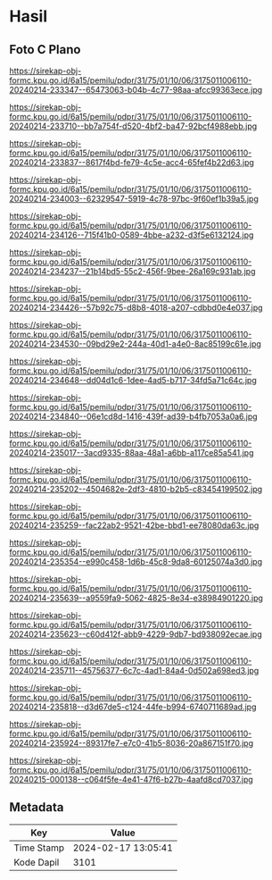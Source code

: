 # Hasil

## Foto C Plano

https://sirekap-obj-formc.kpu.go.id/6a15/pemilu/pdpr/31/75/01/10/06/3175011006110-20240214-233347--65473063-b04b-4c77-98aa-afcc99363ece.jpg

https://sirekap-obj-formc.kpu.go.id/6a15/pemilu/pdpr/31/75/01/10/06/3175011006110-20240214-233710--bb7a754f-d520-4bf2-ba47-92bcf4988ebb.jpg

https://sirekap-obj-formc.kpu.go.id/6a15/pemilu/pdpr/31/75/01/10/06/3175011006110-20240214-233837--8617f4bd-fe79-4c5e-acc4-65fef4b22d63.jpg

https://sirekap-obj-formc.kpu.go.id/6a15/pemilu/pdpr/31/75/01/10/06/3175011006110-20240214-234003--62329547-5919-4c78-97bc-9f60ef1b39a5.jpg

https://sirekap-obj-formc.kpu.go.id/6a15/pemilu/pdpr/31/75/01/10/06/3175011006110-20240214-234126--715f41b0-0589-4bbe-a232-d3f5e6132124.jpg

https://sirekap-obj-formc.kpu.go.id/6a15/pemilu/pdpr/31/75/01/10/06/3175011006110-20240214-234237--21b14bd5-55c2-456f-9bee-26a169c931ab.jpg

https://sirekap-obj-formc.kpu.go.id/6a15/pemilu/pdpr/31/75/01/10/06/3175011006110-20240214-234426--57b92c75-d8b8-4018-a207-cdbbd0e4e037.jpg

https://sirekap-obj-formc.kpu.go.id/6a15/pemilu/pdpr/31/75/01/10/06/3175011006110-20240214-234530--09bd29e2-244a-40d1-a4e0-8ac85199c61e.jpg

https://sirekap-obj-formc.kpu.go.id/6a15/pemilu/pdpr/31/75/01/10/06/3175011006110-20240214-234648--dd04d1c6-1dee-4ad5-b717-34fd5a71c64c.jpg

https://sirekap-obj-formc.kpu.go.id/6a15/pemilu/pdpr/31/75/01/10/06/3175011006110-20240214-234840--06e1cd8d-1416-439f-ad39-b4fb7053a0a6.jpg

https://sirekap-obj-formc.kpu.go.id/6a15/pemilu/pdpr/31/75/01/10/06/3175011006110-20240214-235017--3acd9335-88aa-48a1-a6bb-a117ce85a541.jpg

https://sirekap-obj-formc.kpu.go.id/6a15/pemilu/pdpr/31/75/01/10/06/3175011006110-20240214-235202--4504682e-2df3-4810-b2b5-c83454199502.jpg

https://sirekap-obj-formc.kpu.go.id/6a15/pemilu/pdpr/31/75/01/10/06/3175011006110-20240214-235259--fac22ab2-9521-42be-bbd1-ee78080da63c.jpg

https://sirekap-obj-formc.kpu.go.id/6a15/pemilu/pdpr/31/75/01/10/06/3175011006110-20240214-235354--e990c458-1d6b-45c8-9da8-60125074a3d0.jpg

https://sirekap-obj-formc.kpu.go.id/6a15/pemilu/pdpr/31/75/01/10/06/3175011006110-20240214-235639--a9559fa9-5062-4825-8e34-e38984901220.jpg

https://sirekap-obj-formc.kpu.go.id/6a15/pemilu/pdpr/31/75/01/10/06/3175011006110-20240214-235623--c60d412f-abb9-4229-9db7-bd938092ecae.jpg

https://sirekap-obj-formc.kpu.go.id/6a15/pemilu/pdpr/31/75/01/10/06/3175011006110-20240214-235711--45756377-6c7c-4ad1-84a4-0d502a698ed3.jpg

https://sirekap-obj-formc.kpu.go.id/6a15/pemilu/pdpr/31/75/01/10/06/3175011006110-20240214-235818--d3d67de5-c124-44fe-b994-6740711689ad.jpg

https://sirekap-obj-formc.kpu.go.id/6a15/pemilu/pdpr/31/75/01/10/06/3175011006110-20240214-235924--89317fe7-e7c0-41b5-8036-20a867151f70.jpg

https://sirekap-obj-formc.kpu.go.id/6a15/pemilu/pdpr/31/75/01/10/06/3175011006110-20240215-000138--c064f5fe-4e41-47f6-b27b-4aafd8cd7037.jpg


## Metadata

| Key        | Value               |
| ---------- | ------------------- |
| Time Stamp | 2024-02-17 13:05:41 |
| Kode Dapil | 3101                |



